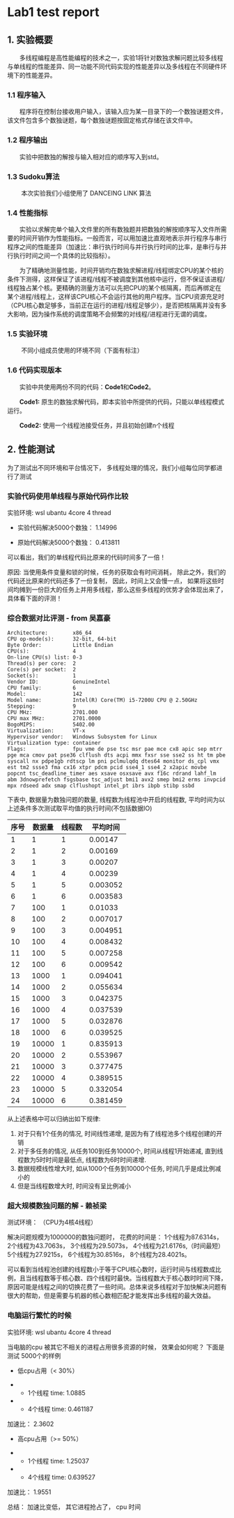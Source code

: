 <!--
 * @Author: Firefly
 * @Date: 2020-03-30 21:16:32
 * @Descripttion: 
 * @LastEditTime: 2020-03-30 21:55:53
 -->
# Lab1 test report

## 1. 实验概要

&emsp;&emsp;多线程编程是高性能编程的技术之一，实验1将针对数独求解问题比较多线程与单线程的性能差异、同一功能不同代码实现的性能差异以及多线程在不同硬件环境下的性能差异。

### 1.1 程序输入
&emsp;&emsp;程序将在控制台接收用户输入，该输入应为某一目录下的一个数独谜题文件，该文件包含多个数独谜题，每个数独谜题按固定格式存储在该文件中。

### 1.2 程序输出

&emsp;&emsp;实验中把数独的解按与输入相对应的顺序写入到std。

### 1.3 Sudoku算法

&emsp;&emsp; 本次实验我们小组使用了 DANCEING LINK 算法

### 1.4 性能指标

&emsp;&emsp;实验以求解完单个输入文件里的所有数独题并把数独的解按顺序写入文件所需要的时间开销作为性能指标。一般而言，可以用加速比直观地表示并行程序与串行程序之间的性能差异（加速比：串行执行时间与并行执行时间的比率，是串行与并行执行时间之间一个具体的比较指标）。

&emsp;&emsp;为了精确地测量性能，时间开销均在数独求解进程/线程绑定CPU的某个核的条件下测得，这样保证了该进程/线程不被调度到其他核中运行，但不保证该进程/线程独占某个核。更精确的测量方法可以先把CPU的某个核隔离，而后再绑定在某个进程/线程上，这样该CPU核心不会运行其他的用户程序。当CPU资源充足时（CPU核心数足够多，当前正在运行的进程/线程足够少），是否把核隔离并没有多大影响，因为操作系统的调度策略不会频繁的对线程/进程进行无谓的调度。

### 1.5 实验环境

&emsp;&emsp; 不同小组成员使用的环境不同（下面有标注）




### 1.6 代码实现版本

&emsp;&emsp;实验中共使用两份不同的代码：**Code1**和**Code2**。

&emsp;&emsp;**Code1:** 原生的数独求解代码，即本实验中所提供的代码，只能以单线程模式运行。

&emsp;&emsp;**Code2:** 使用一个线程池接受任务，并且初始创建n个线程



## 2. 性能测试

为了测试出不同环境和平台情况下， 多线程处理的情况，我们小组每位同学都进行了测试

### 实验代码使用单线程与原始代码作比较

实验环境: wsl ubantu 4core 4 thread 


- 实验代码解决5000个数独：  1.14996

- 原始代码解决5000个数独：  0.413811

可以看出，我们的单线程代码比原来的代码时间多了一倍！

原因: 当使用条件变量和锁的时候，任务的获取会有时间消耗， 除此之外，我们的代码还比原来的代码还多了一份复制， 因此，时间上又会慢一点， 如果将这些时间均摊到一份巨大的任务上并用多线程，那么这些多线程的优势才会体现出来了， 具体看下面的评测！

### 综合数据对比评测 - from 吴嘉豪

```
Architecture:        x86_64
CPU op-mode(s):      32-bit, 64-bit
Byte Order:          Little Endian
CPU(s):              4
On-line CPU(s) list: 0-3
Thread(s) per core:  2
Core(s) per socket:  2
Socket(s):           1
Vendor ID:           GenuineIntel
CPU family:          6
Model:               142
Model name:          Intel(R) Core(TM) i5-7200U CPU @ 2.50GHz
Stepping:            9
CPU MHz:             2701.000
CPU max MHz:         2701.0000
BogoMIPS:            5402.00
Virtualization:      VT-x
Hypervisor vendor:   Windows Subsystem for Linux
Virtualization type: container
Flags:               fpu vme de pse tsc msr pae mce cx8 apic sep mtrr pge mca cmov pat pse36 clflush dts acpi mmx fxsr sse sse2 ss ht tm pbe syscall nx pdpe1gb rdtscp lm pni pclmulqdq dtes64 monitor ds_cpl vmx est tm2 ssse3 fma cx16 xtpr pdcm pcid sse4_1 sse4_2 x2apic movbe popcnt tsc_deadline_timer aes xsave osxsave avx f16c rdrand lahf_lm abm 3dnowprefetch fsgsbase tsc_adjust bmi1 avx2 smep bmi2 erms invpcid mpx rdseed adx smap clflushopt intel_pt ibrs ibpb stibp ssbd
```

下表中, 数据量为数独问题的数量, 线程数为线程池中开启的线程数, 平均时间为以上述条件多次测试取平均值的执行时间(不包括数据IO)

| 序号 | 数据量 | 线程数 | 平均时间 |
| ---- | ------ | ------ | -------- |
| 1    | 1      | 1      | 0.00147  |
| 2    | 1      | 2      | 0.00169  |
| 3    | 1      | 3      | 0.00207  |
| 4    | 1      | 4      | 0.00239  |
| 5    | 1      | 5      | 0.003052 |
| 6    | 1      | 6      | 0.003583 |
| 7    | 100    | 1      | 0.01033  |
| 8    | 100    | 2      | 0.007017 |
| 9    | 100    | 3      | 0.004951 |
| 10   | 100    | 4      | 0.008432 |
| 11   | 100    | 5      | 0.007258 |
| 12   | 100    | 6      | 0.009542 |
| 13   | 1000   | 1      | 0.094041 |
| 14   | 1000   | 2      | 0.055634 |
| 15   | 1000   | 3      | 0.042375 |
| 16   | 1000   | 4      | 0.037539 |
| 17   | 1000   | 5      | 0.032876 |
| 18   | 1000   | 6      | 0.039525 |
| 19   | 10000  | 1      | 0.835913 |
| 20   | 10000  | 2      | 0.553967 |
| 21   | 10000  | 3      | 0.377475 |
| 22   | 10000  | 4      | 0.389515 |
| 23   | 10000  | 5      | 0.332054 |
| 24   | 10000  | 6      | 0.381459 |

从上述表格中可以归纳出如下规律:

1. 对于只有1个任务的情况, 时间线性递增, 是因为有了线程池多个线程创建的开销
2. 对于多任务的情况, 从任务100到任务10000个, 时间从线程1开始递减, 直到线程数为5时时间是最低点, 线程数为6时时间递增.
3. 数据规模线性增大时, 如从1000个任务到10000个任务, 时间几乎是成比例减小的
4. 但是当线程数增大时, 时间没有呈比例减小


### 超大规模数独问题的解 - 赖祯梁

测试环境： （CPU为4核4线程）

解决问题规模为1000000的数独问题时，
花费的时间是：
1个线程为87.6314s，
2个线程为43.7063s，
3个线程为29.5073s，
4个线程为21.6176s,（时间最短）
5个线程为27.9215s，
6个线程为30.8516s，
8个线程为28.4021s。

可以看到当线程池创建的线程数小于等于CPU核心数时，运行时间与线程数成比例，且当线程数等于核心数、四个线程时最快。当线程数大于核心数时时间下降，原因可能是线程之间的切换花费了一些时间。总体来说多线程对于加快解决问题有很大的帮助，但是需要与机器的核心数相匹配才能发挥出多线程的最大效益。


### 电脑运行繁忙的时候

实验环境: wsl ubantu 4core 4 thread

当电脑的cpu 被其它不相关的进程占用很多资源的时候， 效果会如何呢？ 下面是测试 5000个的样例



- 低cpu占用（< 30%）

- - 1个线程 time: 1.0885

- - 4个线程 time: 0.461187

加速比： 2.3602

- 高cpu占用（>= 50%）

- - 1个线程 time: 1.25037

- - 4个线程 time: 0.639527

加速比： 1.9551

总结： 加速比变低， 其它进程抢占了， cpu 时间

